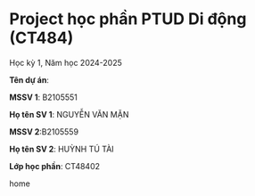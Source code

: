 # Project học phần PTUD Di động (CT484)

Học kỳ 1, Năm học 2024-2025

**Tên dự án**:

**MSSV 1**: B2105551

**Họ tên SV 1**: NGUYỄN VĂN MẶN

**MSSV 2**:B2105559

**Họ tên SV 2**: HUỲNH TÚ TÀI

**Lớp học phần**: CT48402
 



home